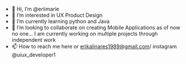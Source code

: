 - 👋 Hi, I’m @eriimarie
- 👀 I’m interested in UX Product Design
- 🌱 I’m currently learning python and Java
- 💞️ I’m looking to collaborate on creating Mobile Applications as of now no one... I am currently working on multiple projects through independent work
- 📫 How to reach me here or erikalinares1989@gmail.com/ instagram @uiux_developer1

<!---
eriimarie/eriimarie is a ✨ special ✨ repository because its `README.md` (this file) appears on your GitHub profile.
You can click the Preview link to take a look at your changes.
--->
